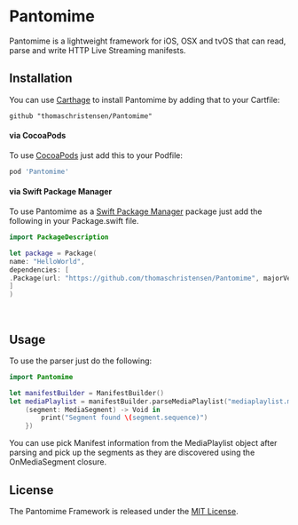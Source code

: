 # Pantomime 

Pantomime is a lightweight framework for iOS, OSX and tvOS that can read, parse and write HTTP Live Streaming manifests.

## Installation

You can use [Carthage](https://github.com/Carthage/Carthage) to install Pantomime by adding that to your Cartfile:

``` 
github "thomaschristensen/Pantomime"
```

#### via CocoaPods

To use [CocoaPods](https://cocoapods.org) just add this to your Podfile:

``` Ruby
pod 'Pantomime'
```

#### via Swift Package Manager

To use Pantomime as a [Swift Package Manager](https://swift.org/package-manager/) package just add the following in your Package.swift file.

``` Swift
import PackageDescription

let package = Package(
name: "HelloWorld",
dependencies: [
.Package(url: "https://github.com/thomaschristensen/Pantomime", majorVersion: 0)
]
)
```

<br/>

## Usage

To use the parser just do the following:

``` Swift
import Pantomime

let manifestBuilder = ManifestBuilder()
let mediaPlaylist = manifestBuilder.parseMediaPlaylist("mediaplaylist.m3u8", onMediaSegment:{
    (segment: MediaSegment) -> Void in
        print("Segment found \(segment.sequence)")
    })
```

You can use pick Manifest information from the MediaPlaylist object after parsing
and pick up the segments as they are discovered using the OnMediaSegment closure.

## License

The Pantomime Framework is released under the [MIT License](https://github.com/thomaschristensen/Pantomime/blob/master/LICENSE).  
